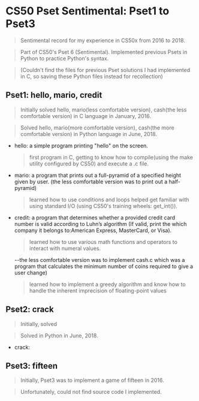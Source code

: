 # CS50 Pset Sentimental: Pset1 to Pset3

> Sentimental record for my experience in CS50x from 2016 to 2018.

> Part of CS50's Pset 6 (Sentimental). Implemented previous Psets in Python to practice Python's syntax.

> (Couldn't find the files for previous Pset solutions I had implemented in C, so saving these Python files instead for recollection)

## Pset1: hello, mario, credit
> Initially solved hello, mario(less comfortable version), cash(the less comfortable version) in C language in January, 2016.

> Solved hello, mario(more comfortable version), cash(the more comfortable version) in Python language in June, 2018.

- hello: a simple program printing "hello" on the screen.
  > first program in C, getting to know how to compile(using the make utility configured by CS50) and execute a .c file.
  
- mario: a program that prints out a full-pyramid of a specified height given by user.
         (the less comfortable version was to print out a half-pyramid)
  > learned how to use conditions and loops
  > helped get familiar with using standard I/O (using CS50's training wheels: get_int()).
  
- credit: a program that determines whether a provided credit card number is valid according to Luhn’s algorithm (If valid, print the which company it belongs to:American Express, MasterCard, or Visa).
  > learned how to use various math functions and operators to interact with numeral values.
  
  --the less comfortable version was to implement cash.c which was a program that calculates the minimum number of coins required to give a user change)
  > learned how to implement a greedy algorithm and know how to handle the inherent imprecision of floating-point values

## Pset2: crack
> Initially, solved

> Solved in Python in June, 2018.

- crack: 


## Pset3: fifteen
> Initially, Pset3 was to implement a game of fifteen in 2016.

> Unfortunately, could not find source code I implemented.
